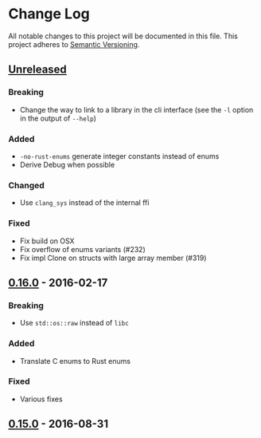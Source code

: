 # Change Log

All notable changes to this project will be documented in this file.
This project adheres to [Semantic Versioning](http://semver.org/).

## [Unreleased]
### Breaking
- Change the way to link to a library in the cli interface (see the `-l` option
  in the output of `--help`)

### Added
- `-no-rust-enums` generate integer constants instead of enums
- Derive Debug when possible

### Changed
- Use `clang_sys` instead of the internal ffi

### Fixed
- Fix build on OSX
- Fix overflow of enums variants (#232)
- Fix impl Clone on structs with large array member (#319)


## [0.16.0] - 2016-02-17
### Breaking
- Use `std::os::raw` instead of `libc`

### Added
- Translate C enums to Rust enums

### Fixed
- Various fixes

## [0.15.0] - 2016-08-31

[Unreleased]: https://github.com/crabtw/rust-bindgen/compare/0.16...HEAD
[0.16.0]: https://github.com/crabtw/rust-bindgen/compare/0.15...0.16
[0.15.0]: https://github.com/crabtw/rust-bindgen/compare/0.14...0.15
